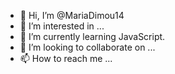 - 👋 Hi, I’m @MariaDimou14
- 👀 I’m interested in ...
- 🌱 I’m currently learning JavaScript.
- 💞️ I’m looking to collaborate on ...
- 📫 How to reach me ...

<!---
MariaDimou14/MariaDimou14 is a ✨ special ✨ repository because its `README.md` (this file) appears on your GitHub profile.
You can click the Preview link to take a look at your changes.
--->
